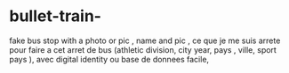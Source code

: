 # bullet-train-
fake bus stop with a photo or pic , name and pic , ce que je me suis arrete pour faire a cet arret de bus (athletic division, city year, pays , ville, sport pays ), avec digital identity ou base de donnees facile,
